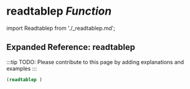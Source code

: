# **readtablep** *Function*

import Readtablep from './_readtablep.md';

<Readtablep />

## Expanded Reference: readtablep

:::tip
TODO: Please contribute to this page by adding explanations and examples
:::

```lisp
(readtablep )
```

